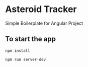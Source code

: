 # Asteroid Tracker
Simple Boilerplate for Angular Project

## To start the app

`npm install`

`npm run server-dev`

